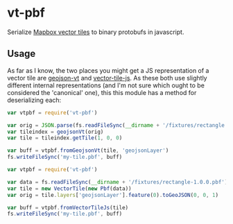 # vt-pbf

Serialize [Mapbox vector tiles](https://github.com/mapbox/vector-tile-spec) to binary protobufs in javascript.

## Usage

As far as I know, the two places you might get a JS representation of a vector
tile are [geojson-vt](https://github.com/mapbox/geojson-vt) and [vector-tile-js](https://github.com/mapbox/vector-tile-js).  As these both use slightly different internal representations (and I'm not sure which ought to be considered the 'canonical' one), this this module has a method for deserializing each:

```javascript
var vtpbf = require('vt-pbf')

var orig = JSON.parse(fs.readFileSync(__dirname + '/fixtures/rectangle.geojson'))
var tileindex = geojsonVt(orig)
var tile = tileindex.getTile(1, 0, 0)

var buff = vtpbf.fromGeojsonVt(tile, 'geojsonLayer')
fs.writeFileSync('my-tile.pbf', buff)
```

```javascript
var vtpbf = require('vt-pbf')

var data = fs.readFileSync(__dirname + '/fixtures/rectangle-1.0.0.pbf')
var tile = new VectorTile(new Pbf(data))
var orig = tile.layers['geojsonLayer'].feature(0).toGeoJSON(0, 0, 1)

var buff = vtpbf.fromVectorTileJs(tile)
fs.writeFileSync('my-tile.pbf', buff)
```
